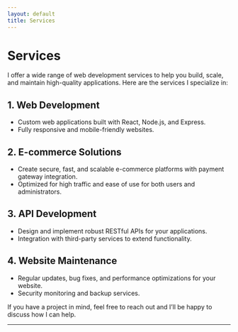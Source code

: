 ```yaml
---
layout: default
title: Services
---
```


# Services

I offer a wide range of web development services to help you build, scale, and maintain high-quality applications. Here are the services I specialize in:

## 1. **Web Development**
   - Custom web applications built with React, Node.js, and Express.
   - Fully responsive and mobile-friendly websites.

## 2. **E-commerce Solutions**
   - Create secure, fast, and scalable e-commerce platforms with payment gateway integration.
   - Optimized for high traffic and ease of use for both users and administrators.

## 3. **API Development**
   - Design and implement robust RESTful APIs for your applications.
   - Integration with third-party services to extend functionality.

## 4. **Website Maintenance**
   - Regular updates, bug fixes, and performance optimizations for your website.
   - Security monitoring and backup services.

If you have a project in mind, feel free to reach out and I’ll be happy to discuss how I can help.

---

